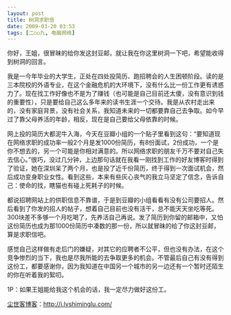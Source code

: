 ```yaml
---
layout: post
title: 树洞求职信
date: 2009-03-20 03:53
tags: [二○○九, 电脑网络]
---
```

你好，王姐，很冒昧的给你发这封豆邮，就让我在你这里树洞一下吧，希望能收得到树洞的回言。

我是一今年毕业的大学生，正处在四处投简历、跑招聘会的人生困顿阶段。读的是三本院校的外语专业，在这个金融危机的大环境下，没有什么比一份工作更有诱惑力了。现在找工作好像也不是为了赚钱（也可能是自己目前还太傻，没有意识到钱的重要性），只是要给自己这么多年来的读书生涯一个交待。我是从农村走出来的，没有家庭背景，没有社会关系，我知道未来的一切都要靠自己去争取。如今早过了靠父母养活的年龄，相反，现在是自己要给父母依靠的时候。

网上投的简历大都泥牛入海，今天在豆瓣小组的一个贴子里看到这句：“要知道现在网络求职的成功率一般2个月是发1000份简历，有8份面试，2份成功，一个是你不想去的，另一个可能是你相对满意的。所以网络求职的朋友千万不要对自己失去信心。”很巧，没过几分钟，上边那句话就在我看一刚找到工作的好友博客时得到了验证，她在深圳呆了两个月，也是投了近千份简历，终于得到一次面试机会，然后成功变身职业女性。看到这些，本来有些灰心丧气的我立马坚定了信念，告诉自己：使命的找，瞎猫也有碰上死耗子的时候。

都说招聘网站上的供职信息不靠谱，于是到豆瓣的小组看看有没有公司要招人。然后看到了你发的招人的帖子，想着自己目前也没有活干，总不能天天坐吃等死。300块差不多够一个月吃喝了，先养活自己再说。发了简历到你留的邮箱中，又怕这份简历也成为那1000份简历中凑数的那一份，所以就冒昧的给了你这封豆邮，算是求职信吧。

感觉自己这样做有走后门的嫌疑，对其它的应聘者不公平，但也没有办法，在这个竞争惨烈的当下，我也是尽我所能的去争取更多的机会。不管最后自己有没有得到这份工，都要感谢你，因为我知道在中国另一个城市的另一边还有一个暂时还陌生的你在听着我的絮叨。

1P：如果王姐能给我这个机会的话，我一定尽力做好这份工。

<a href="http://i.lvshiminglu.com/">尘世客博客</a>：<a href="http://i.lvshiminglu.com/">http://i.lvshiminglu.com/</a>


